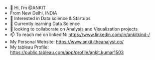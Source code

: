 - 👋 Hi, I’m @ANKIT
- From New Delhi, INDIA
- 👀 Interested in Data science & Startups
- 🌱 Currently learning Data Science
- 💞️ looking to collaborate on Analysis and Visualization projects
- 📫 To reach me on linkedIN: https://www.linkedin.com/in/ankitkind-/
- My Personal Website: https://www.ankit-theanalyst.co/
- My tableau Profile: https://public.tableau.com/app/profile/ankit.kumar1503

<!---
ANKIT-unbroken/ANKIT-unbroken is a ✨ special ✨ repository because its `README.md` (this file) appears on your GitHub profile.
You can click the Preview link to take a look at your changes.
--->
